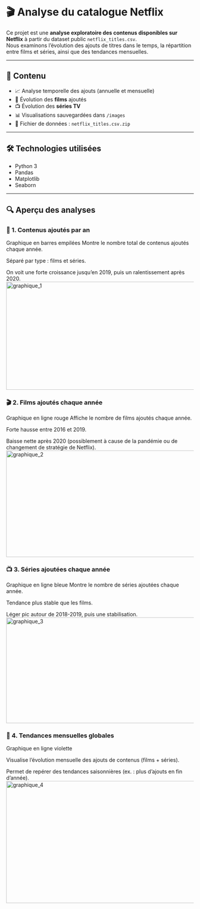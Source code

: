 # 🎬 Analyse du catalogue Netflix

Ce projet est une **analyse exploratoire des contenus disponibles sur Netflix** à partir du dataset public `netflix_titles.csv`.  
Nous examinons l’évolution des ajouts de titres dans le temps, la répartition entre films et séries, ainsi que des tendances mensuelles.

---

## 📂 Contenu

- 📈 Analyse temporelle des ajouts (annuelle et mensuelle)
- 🎥 Évolution des **films** ajoutés
- 📺 Évolution des **séries TV**
- 📊 Visualisations sauvegardées dans `/images`
- 📁 Fichier de données : `netflix_titles.csv.zip`

---

## 🛠️ Technologies utilisées

- Python 3
- Pandas
- Matplotlib
- Seaborn

---

## 🔍 Aperçu des analyses

### 📅 1. Contenus ajoutés par an
Graphique en barres empilées
Montre le nombre total de contenus ajoutés chaque année.

Séparé par type : films et séries.

On voit une forte croissance jusqu’en 2019, puis un ralentissement après 2020.
<img width="626" height="290" alt="graphique_1" src="https://github.com/user-attachments/assets/7e689d74-c566-493b-b848-8569e176d9dc" />



### 🎬 2. Films ajoutés chaque année

Graphique en ligne rouge
Affiche le nombre de films ajoutés chaque année.

Forte hausse entre 2016 et 2019.

Baisse nette après 2020 (possiblement à cause de la pandémie ou de changement de stratégie de Netflix).
<img width="616" height="286" alt="graphique_2" src="https://github.com/user-attachments/assets/631b5c74-e362-47e8-9fc1-b455624a0bf3" />


### 📺 3. Séries ajoutées chaque année

Graphique en ligne bleue
Montre le nombre de séries ajoutées chaque année.

Tendance plus stable que les films.

Léger pic autour de 2018-2019, puis une stabilisation.
<img width="619" height="284" alt="graphique_3" src="https://github.com/user-attachments/assets/d8c753c1-28b9-4e83-9eec-086cb262610f" />


### 📆 4. Tendances mensuelles globales

Graphique en ligne violette

Visualise l’évolution mensuelle des ajouts de contenus (films + séries).

Permet de repérer des tendances saisonnières (ex. : plus d’ajouts en fin d’année).
<img width="821" height="328" alt="graphique_4" src="https://github.com/user-attachments/assets/61d827e2-c9d4-4ca5-b36b-aefd054d5ea4" />



